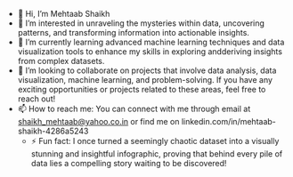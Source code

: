- 👋 Hi, I’m Mehtaab Shaikh
- 👀 I’m interested in unraveling the mysteries within data, uncovering patterns, and transforming information into actionable insights.
- 🌱 I’m currently learning advanced machine learning techniques and data visualization tools to enhance my skills in exploring  andderiving insights from complex datasets.
- 💞️ I’m looking to collaborate on projects that involve data analysis, data visualization, machine learning, and problem-solving. If you have any exciting opportunities or projects related to these areas, feel free to reach out!
- 📫 How to reach me: You can connect with me through email at shaikh_mehtaab@yahoo.co.in or find me on linkedin.com/in/mehtaab-shaikh-4286a5243
  - ⚡ Fun fact: I once turned a seemingly chaotic dataset into a visually stunning and insightful infographic, proving that behind every pile of data lies a compelling story waiting to be discovered!

<!---
MehtaabShaikh/MehtaabShaikh is a ✨ special ✨ repository because its `README.md` (this file) appears on your GitHub profile.
You can click the Preview link to take a look at your changes.
--->
